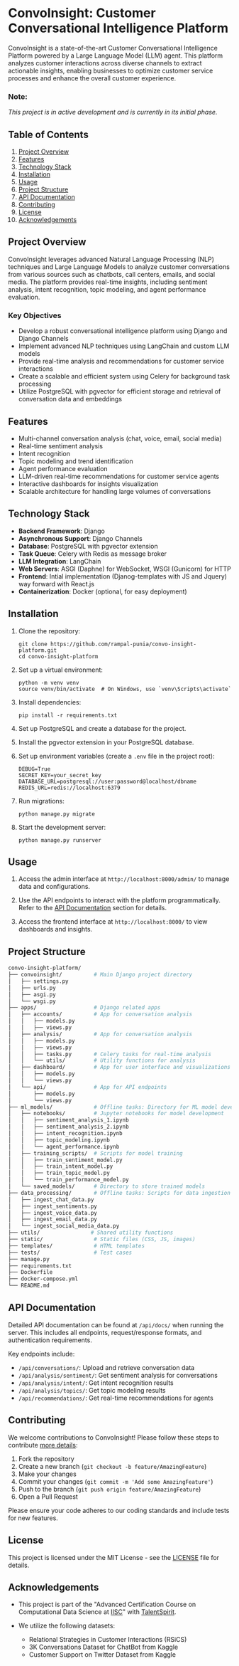 # ConvoInsight: Customer Conversational Intelligence Platform

ConvoInsight is a state-of-the-art Customer Conversational Intelligence Platform powered by a Large Language Model (LLM) agent. This platform analyzes customer interactions across diverse channels to extract actionable insights, enabling businesses to optimize customer service processes and enhance the overall customer experience.

### Note:

*This project is in active development and is currently in its initial phase.*

## Table of Contents

1. [Project Overview](#project-overview)
2. [Features](#features)
3. [Technology Stack](#technology-stack)
4. [Installation](#installation)
5. [Usage](#usage)
6. [Project Structure](#project-structure)
7. [API Documentation](#api-documentation)
8. [Contributing](#contributing)
9. [License](#license)
10. [Acknowledgements](#acknowledgements)

## Project Overview

ConvoInsight leverages advanced Natural Language Processing (NLP) techniques and Large Language Models to analyze customer conversations from various sources such as chatbots, call centers, emails, and social media. The platform provides real-time insights, including sentiment analysis, intent recognition, topic modeling, and agent performance evaluation.

### Key Objectives

- Develop a robust conversational intelligence platform using Django and Django Channels
- Implement advanced NLP techniques using LangChain and custom LLM models
- Provide real-time analysis and recommendations for customer service interactions
- Create a scalable and efficient system using Celery for background task processing
- Utilize PostgreSQL with pgvector for efficient storage and retrieval of conversation data and embeddings

## Features

- Multi-channel conversation analysis (chat, voice, email, social media)
- Real-time sentiment analysis
- Intent recognition
- Topic modeling and trend identification
- Agent performance evaluation
- LLM-driven real-time recommendations for customer service agents
- Interactive dashboards for insights visualization
- Scalable architecture for handling large volumes of conversations

## Technology Stack

- **Backend Framework**: Django
- **Asynchronous Support**: Django Channels
- **Database**: PostgreSQL with pgvector extension
- **Task Queue**: Celery with Redis as message broker
- **LLM Integration**: LangChain
- **Web Servers**: ASGI (Daphne) for WebSocket, WSGI (Gunicorn) for HTTP
- **Frontend**: Intial implementation (Djanog-templates with JS and Jquery) way forward with React.js
- **Containerization**: Docker (optional, for easy deployment)

## Installation

1. Clone the repository:
   ```
   git clone https://github.com/rampal-punia/convo-insight-platform.git
   cd convo-insight-platform
   ```

2. Set up a virtual environment:
   ```
   python -m venv venv
   source venv/bin/activate  # On Windows, use `venv\Scripts\activate`
   ```

3. Install dependencies:
   ```
   pip install -r requirements.txt
   ```

4. Set up PostgreSQL and create a database for the project.

5. Install the pgvector extension in your PostgreSQL database.

6. Set up environment variables (create a `.env` file in the project root):
   ```
   DEBUG=True
   SECRET_KEY=your_secret_key
   DATABASE_URL=postgresql://user:password@localhost/dbname
   REDIS_URL=redis://localhost:6379
   ```

7. Run migrations:
   ```
   python manage.py migrate
   ```

8. Start the development server:
   ```
   python manage.py runserver
   ```

## Usage

1. Access the admin interface at `http://localhost:8000/admin/` to manage data and configurations.

2. Use the API endpoints to interact with the platform programmatically. Refer to the [API Documentation](#api-documentation) section for details.

3. Access the frontend interface at `http://localhost:8000/` to view dashboards and insights.

## Project Structure

```bash
convo-insight-platform/
├── convoinsight/          # Main Django project directory
│   ├── settings.py
│   ├── urls.py
│   ├── asgi.py
│   └── wsgi.py
├── apps/                  # Django related apps
│   ├── accounts/          # App for conversation analysis
│   │   ├── models.py
│   │   ├── views.py
│   ├── analysis/          # App for conversation analysis
│   │   ├── models.py
│   │   ├── views.py
│   │   ├── tasks.py       # Celery tasks for real-time analysis
│   │   └── utils/         # Utility functions for analysis
│   ├── dashboard/         # App for user interface and visualizations
│   │   ├── models.py
│   │   └── views.py
│   └── api/               # App for API endpoints
│       ├── models.py
│       └── views.py
├── ml_models/             # Offline tasks: Directory for ML model development
│   ├── notebooks/         # Jupyter notebooks for model development
│   │   ├── sentiment_analysis_1.ipynb
│   │   ├── sentiment_analysis_2.ipynb
│   │   ├── intent_recognition.ipynb
│   │   ├── topic_modeling.ipynb
│   │   └── agent_performance.ipynb
│   ├── training_scripts/  # Scripts for model training
│   │   ├── train_sentiment_model.py
│   │   ├── train_intent_model.py
│   │   ├── train_topic_model.py
│   │   └── train_performance_model.py
│   └── saved_models/      # Directory to store trained models
├── data_processing/       # Offline tasks: Scripts for data ingestion and preprocessing
│   ├── ingest_chat_data.py
│   ├── ingest_sentiments.py
│   ├── ingest_voice_data.py
│   ├── ingest_email_data.py
│   └── ingest_social_media_data.py
├── utils/                # Shared utility functions
├── static/                # Static files (CSS, JS, images)
├── templates/             # HTML templates
├── tests/                 # Test cases
├── manage.py
├── requirements.txt
├── Dockerfile
├── docker-compose.yml
└── README.md
```

## API Documentation

Detailed API documentation can be found at `/api/docs/` when running the server. This includes all endpoints, request/response formats, and authentication requirements.

Key endpoints include:
- `/api/conversations/`: Upload and retrieve conversation data
- `/api/analysis/sentiment/`: Get sentiment analysis for conversations
- `/api/analysis/intent/`: Get intent recognition results
- `/api/analysis/topics/`: Get topic modeling results
- `/api/recommendations/`: Get real-time recommendations for agents

## Contributing

We welcome contributions to ConvoInsight! Please follow these steps to contribute [more details](https://github.com/rampal-punia/convo-insight-platform/blob/master/CONTRIBUTING.md):

1. Fork the repository
2. Create a new branch (`git checkout -b feature/AmazingFeature`)
3. Make your changes
4. Commit your changes (`git commit -m 'Add some AmazingFeature'`)
5. Push to the branch (`git push origin feature/AmazingFeature`)
6. Open a Pull Request

Please ensure your code adheres to our coding standards and include tests for new features.

## License

This project is licensed under the MIT License - see the [LICENSE](LICENSE) file for details.

## Acknowledgements

- This project is part of the "Advanced Certification Course on Computational Data Science at [IISC](https://iisc.ac.in/)" with [TalentSpirit](https://talentsprint.com/course/computational-data-science-iisc-bangalore). 

- We utilize the following datasets:
  - Relational Strategies in Customer Interactions (RSiCS)
  - 3K Conversations Dataset for ChatBot from Kaggle
  - Customer Support on Twitter Dataset from Kaggle

